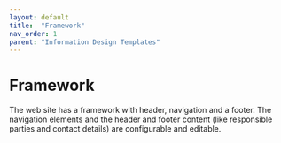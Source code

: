 ```yaml
---
layout: default
title:  "Framework"
nav_order: 1
parent: "Information Design Templates"
---
```


# Framework

The web site has a framework with header, navigation and a footer. The navigation elements and the header and footer content (like responsible parties and contact details) are configurable and editable.
